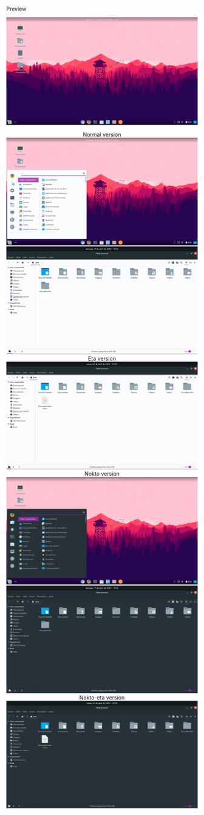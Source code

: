 Preview

<p align="center">
  <img src=Cinnamon.png>
  <div style="text-align: center"> Normal version </div>
  <img src=Cinnamon1.png>
  <img src=Cinnamon2.png>
  <div style="text-align: center"> Eta version </div>
  <img src=Cinnamon3.png>
  <div style="text-align: center"> Nokto version </div>
  <img src=Cinnamon4.png>
  <img src=Cinnamon5.png>
  <div style="text-align: center"> Nokto-eta version </div>
  <img src=Cinnamon6.png>
</p>
